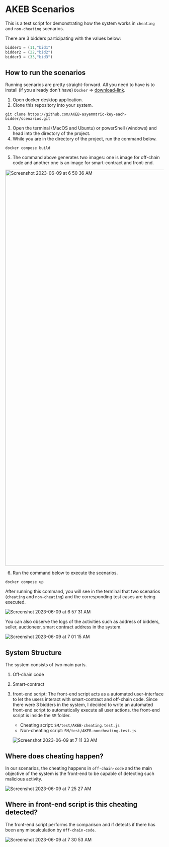 # AKEB Scenarios

This is a test script for demonstrating how the system works in `cheating` and `non-cheating` scenarios.

There are 3 bidders participating with the values below:

```javaScript
bidder1 = (11,"bid1")
bidder2 = (22,"bid2")
bidder3 = (33,"bid3")
```

## How to run the scenarios

Running scenarios are pretty straight-forward. All you need to have is to install (if you already don't have) `Docker` => [download-link](https://docs.docker.com/get-docker/).

1. Open docker desktop application.
2. Clone this repository into your system.

```git
git clone https://github.com/AKEB-asyemmtric-key-each-bidder/scenarios.git
```

3. Open the terminal (MacOS and Ubuntu) or powerShell (windows) and head into the directory of the project.
4. While you are in the directory of the project, run the command below.

```docker
docker compose build
```

5. The command above generates two images: one is image for off-chain code and another one is an image for smart-contract and front-end.

<img width="1258" alt="Screenshot 2023-06-09 at 6 50 36 AM" src="https://github.com/AKEB-asyemmtric-key-each-bidder/scenarios/assets/32008442/e304d430-5de5-4884-afcf-a3fc934f6f79">

6. Run the command below to execute the scenarios.

```docker
docker compose up
```

After running this command, you will see in the terminal that two scenarios (`cheating` and `non-cheating`) and the corresponding test cases are being executed.

![Screenshot 2023-06-09 at 6 57 31 AM](https://github.com/AKEB-asyemmtric-key-each-bidder/scenarios/assets/32008442/1050813a-5a65-4e55-9d1a-9061ba6bdc13)

You can also observe the logs of the activities such as address of bidders, seller, auctioneer, smart contract address in the system.

![Screenshot 2023-06-09 at 7 01 15 AM](https://github.com/AKEB-asyemmtric-key-each-bidder/scenarios/assets/32008442/1b8f32e8-974c-4c3d-8e0d-6348c3e1498c)

## System Structure

The system consists of two main parts.

1. Off-chain code
2. Smart-contract
3. front-end script: The front-end script acts as a automated user-interface to let the users interact with smart-contract and off-chain code. Since there were 3 bidders in the system, I decided to write an automated front-end script to automatically execute all user actions. the front-end script is inside the `SM` folder.

   - Cheating script: `SM/test/AKEB-cheating.test.js`
   - Non-cheating script: `SM/test/AKEB-noncheating.test.js`

   ![Screenshot 2023-06-09 at 7 11 33 AM](https://github.com/AKEB-asyemmtric-key-each-bidder/scenarios/assets/32008442/58b0c7eb-395d-4b32-8591-141a3db4179d)

## Where does cheating happen?

In our scenarios, the cheating happens in `off-chain-code` and the main objective of the system is the front-end to be capable of detecting such malicious activity.

![Screenshot 2023-06-09 at 7 25 27 AM](https://github.com/AKEB-asyemmtric-key-each-bidder/scenarios/assets/32008442/9c25d8a9-d1e4-4bae-b775-3198cccfc768)

## Where in front-end script is this cheating detected?

The front-end script performs the comparison and if detects if there has been any miscalculation by `Off-chain-code`.

![Screenshot 2023-06-09 at 7 30 53 AM](https://github.com/AKEB-asyemmtric-key-each-bidder/scenarios/assets/32008442/2ddfb229-5709-4cd6-9845-26496b7f5278)


